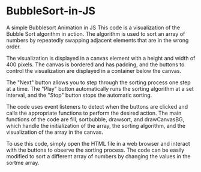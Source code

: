 # BubbleSort-in-JS
A simple Bubblesort Animation in JS
This code is a visualization of the Bubble Sort algorithm in action. The algorithm is used to sort an array of numbers by repeatedly swapping adjacent elements that are in the wrong order.

The visualization is displayed in a canvas element with a height and width of 400 pixels. The canvas is bordered and has padding, and the buttons to control the visualization are displayed in a container below the canvas.

The "Next" button allows you to step through the sorting process one step at a time. The "Play" button automatically runs the sorting algorithm at a set interval, and the "Stop" button stops the automatic sorting.

The code uses event listeners to detect when the buttons are clicked and calls the appropriate functions to perform the desired action. The main functions of the code are fill, sortbubble, drawsort, and drawCanvasBG, which handle the initialization of the array, the sorting algorithm, and the visualization of the array in the canvas.

To use this code, simply open the HTML file in a web browser and interact with the buttons to observe the sorting process. The code can be easily modified to sort a different array of numbers by changing the values in the sortme array.
